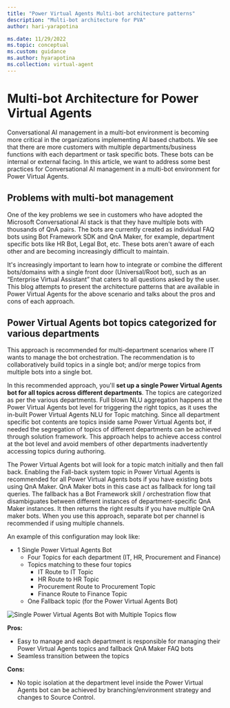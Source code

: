 ```yaml
---
title: "Power Virtual Agents Multi-bot architecture patterns"
description: "Multi-bot architecture for PVA"
author: hari-yarapotina

ms.date: 11/29/2022
ms.topic: conceptual
ms.custom: guidance
ms.author: hyarapotina
ms.collection: virtual-agent
---
```


# Multi-bot Architecture for Power Virtual Agents

Conversational AI management in a multi-bot environment is becoming more critical in the organizations implementing AI based chatbots. We see that there are more customers with multiple departments/business functions with each department or task specific bots. These bots can be internal or external facing.  In this article, we want to address some best practices for Conversational AI management in a multi-bot environment for Power Virtual Agents.

## Problems with multi-bot management

One of the key problems we see in customers who have adopted the Microsoft Conversational AI stack is that they have multiple bots with thousands of QnA pairs. The bots are currently created as individual FAQ bots using Bot Framework SDK and QnA Maker, for example, department specific bots like HR Bot, Legal Bot, etc.​ These bots aren't aware of each other and are becoming increasingly difficult to maintain.​

It's increasingly important to learn how to integrate or combine the different bots/domains with a single front door (Universal/Root bot), such as an “Enterprise Virtual Assistant” that caters to all questions asked by the user. This blog attempts to present the architecture patterns that are available in Power Virtual Agents for the above scenario and talks about the pros and cons of each approach.

## Power Virtual Agents bot topics categorized for various departments

This approach is recommended for multi-department scenarios where IT wants to manage the bot orchestration.  The recommendation is to collaboratively build topics in a single bot; and/or merge topics from multiple bots into a single bot.  

In this recommended approach, you'll **set up a single Power Virtual Agents bot for all topics across different departments**. The topics are categorized as per the various departments. Full blown NLU aggregation happens at the Power Virtual Agents bot level for triggering the right topics, as it uses the in-built Power Virtual Agents NLU for Topic matching. Since all department specific bot contents are topics inside same Power Virtual Agents bot, if needed the segregation of topics of different departments can be achieved through solution framework. This approach helps to achieve access control at the bot level and avoid members of other departments inadvertently accessing topics during authoring.

The Power Virtual Agents bot will look for a topic match initially and then fall back. Enabling the Fall-back system topic in Power Virtual Agents is recommended for all Power Virtual Agents bots if you have existing bots using QnA Maker. QnA Maker bots in this case act as fallback for long tail queries. The fallback has a Bot Framework skill / orchestration flow that disambiguates between different instances of department-specific QnA Maker instances. It then returns the right results if you have multiple QnA maker bots. When you use this approach, separate bot per channel is recommended if using multiple channels.

An example of this configuration may look like:

- 1 Single Power Virtual Agents Bot  
  - Four Topics for each department (IT, HR, Procurement and Finance)  
  - Topics matching to these four topics  
    - IT Route to IT Topic  
    - HR Route to HR Topic
    - Procurement Route to Procurement Topic
    - Finance Route to Finance Topic  
  - One Fallback topic (for the Power Virtual Agents Bot)

![Single Power Virtual Agents Bot with Multiple Topics flow](https://github.com/MicrosoftDocs/power-platform-pr/blob/0080c1e0367f1a1544cb1fd3144ae896d02df7e1/power-virtual-agents/guidance/media/introduction/overview-no-code.png "single-pvabot-with-multiple-topics.png")

**Pros:**  

- Easy to manage and each department is responsible for managing their Power Virtual Agents topics and fallback QnA Maker FAQ bots  
- Seamless transition between the topics

 **Cons:**  

- No topic isolation at the department level inside the Power Virtual Agents bot can be achieved by branching/environment strategy and changes to Source Control.

<!-- TODO -->
